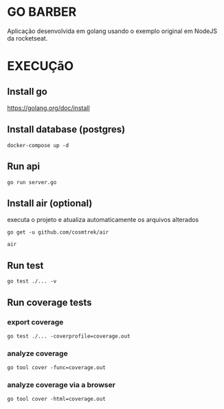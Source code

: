 # GO BARBER

Aplicação desenvolvida em golang usando o exemplo original em NodeJS da rocketseat.

# EXECUÇãO

## Install go 
https://golang.org/doc/install

## Install database (postgres)
``docker-compose up -d``

## Run api
``go run server.go``

## Install air (optional)
executa o projeto e atualiza automaticamente os arquivos alterados

``go get -u github.com/cosmtrek/air``

``air``

## Run test
``go test ./... -v``

## Run coverage tests
### export coverage
``go test ./... -coverprofile=coverage.out``

### analyze coverage
``go tool cover -func=coverage.out``

### analyze coverage via a browser
``go tool cover -html=coverage.out``

